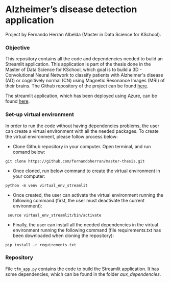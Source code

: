 # Alzheimer’s disease detection application
Project by Fernando Herrán Albelda (Master in Data Science for KSchool). 

### Objective
This repository contains all the code and dependencies needed to build an Streamlit application. This application is part of the thesis done in the Master of Data Science for KSchool, which goal is to build a 3D - Convolutional Neural Network to classify patients with Alzheimer's disease (AD) or cognitively normal (CN) using Magnetic Resonance Images (MRI) of their brains. The Github repository of the project can be found [here](https://github.com/fernandoherran/master-thesis).

The streamlit application, which has been deployed using Azure, can be found [here](https://alzheimer-prediction.azurewebsites.net).

### Set-up virtual environment
In order to run the code without having dependencies problems, the user can create a virtual environment with all the needed packages. To create the virtual environment, please follow process below: 

- Clone Github repository in your computer. Open terminal, and run comand below:
```
git clone https://github.com/fernandoherran/master-thesis.git
```
- Once cloned, run below command to create the virtual environment in your computer:
```
python -m venv virtual_env_streamlit
```
- Once created, the user can activate the virtual environment running the following command (first, the user must deactivate the current environment):
```
 source virtual_env_streamlit/bin/activate
```
- Finally, the user can install all the needed dependencies in the virtual environment running the following command (file requirements.txt has been downloaded when cloning the repository):
```
pip install -r requirements.txt
```

### Repository

File `tfm_app.py` contains the code to build the Streamlit application. It has some dependencies, which can be found in the folder *aux_dependencies*.
